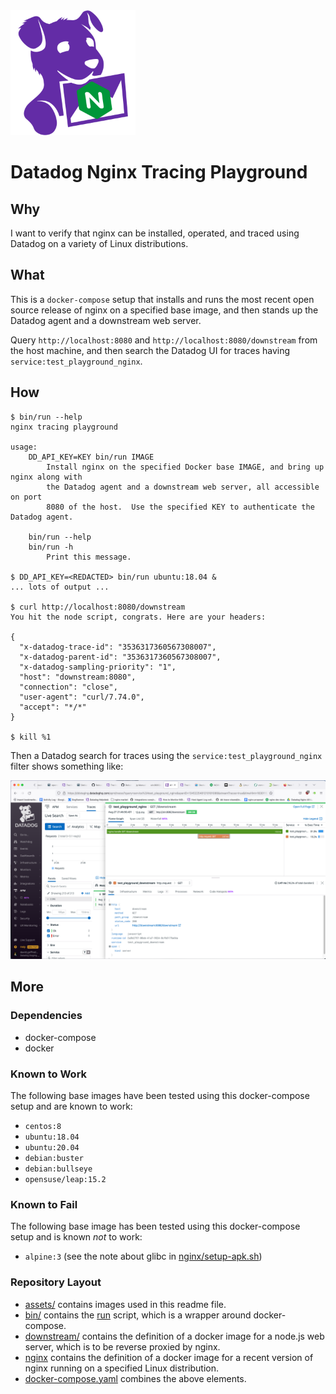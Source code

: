 <img alt="datadog tracing nginx" src="assets/mascot.svg" height="200"/>

Datadog Nginx Tracing Playground
================================

Why
---
I want to verify that nginx can be installed, operated, and traced using
Datadog on a variety of Linux distributions.

What
----
This is a `docker-compose` setup that installs and runs the most recent open
source release of nginx on a specified base image, and then stands up the
Datadog agent and a downstream web server.

Query `http://localhost:8080` and `http://localhost:8080/downstream` from the
host machine, and then search the Datadog UI for traces having
`service:test_playground_nginx`.

How
---
```console
$ bin/run --help
nginx tracing playground

usage:
    DD_API_KEY=KEY bin/run IMAGE
        Install nginx on the specified Docker base IMAGE, and bring up nginx along with
        the Datadog agent and a downstream web server, all accessible on port
        8080 of the host.  Use the specified KEY to authenticate the Datadog agent.

    bin/run --help
    bin/run -h
        Print this message.

$ DD_API_KEY=<REDACTED> bin/run ubuntu:18.04 &
... lots of output ...

$ curl http://localhost:8080/downstream
You hit the node script, congrats. Here are your headers:

{
  "x-datadog-trace-id": "3536317360567308007",
  "x-datadog-parent-id": "3536317360567308007",
  "x-datadog-sampling-priority": "1",
  "host": "downstream:8080",
  "connection": "close",
  "user-agent": "curl/7.74.0",
  "accept": "*/*"
}

$ kill %1
```
Then a Datadog search for traces using the `service:test_playground_nginx`
filter shows something like:

![screenshot of Datadog UI showing trace flamegraph](assets/screenshot.png)

More
----
### Dependencies
- docker-compose
- docker

### Known to Work
The following base images have been tested using this docker-compose setup and
are known to work:
- `centos:8`
- `ubuntu:18.04`
- `ubuntu:20.04`
- `debian:buster`
- `debian:bullseye`
- `opensuse/leap:15.2`

### Known to Fail
The following base image has been tested using this docker-compose setup and is
known _not_ to work:
- `alpine:3` (see the note about glibc in [nginx/setup-apk.sh](nginx/setup-apk.sh))

### Repository Layout
- [assets/](assets/) contains images used in this readme file.
- [bin/](bin/) contains the [run](bin/run) script, which is a wrapper around
  docker-compose.
- [downstream/](downstream/) contains the definition of a docker image for a
  node.js web server, which is to be reverse proxied by nginx.
- [nginx](nginx/) contains the definition of a docker image for a recent
  version of nginx running on a specified Linux distribution.
- [docker-compose.yaml](docker-compose.yaml) combines the above elements.